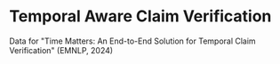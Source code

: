 # Temporal Aware Claim Verification
Data for "Time Matters: An End-to-End Solution for Temporal Claim Verification" (EMNLP, 2024)